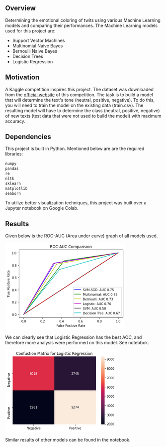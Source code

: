 ## Overview
Determining the emotional coloring of twits using various Machine Learning models and comparing their performances. The Machine Learning models used for this project are: 
- Support Vector Machines
- Multinomial Naive Bayes
- Bernoulli Naive Bayes
- Decision Trees
- Logistic Regression

## Motivation
A Kaggle competition inspires this project. The dataset was downloaded from the [official website](https://www.kaggle.com/c/twitter-sentiment-analysis2) of this competition.
The task is to build a model that will determine the text's tone (neutral, positive, negative). To do this, you will need to train the model on the existing data (train.csv). The resulting model will have to determine the class (neutral, positive, negative) of new texts (test data that were not used to build the model) with maximum accuracy.

## Dependencies
This project is built in Python. Mentioned below are are the required libraries:
```
numpy
pandas
re
nltk
sklearn
matplotlib
seaborn
```
To utilize better visualization techniques, this project was built over a Jupyter notebook on Google Colab.

## Results
Given below is the ROC-AUC (Area under curve) graph of all models used.

![ROC-AUC Curve of all models](https://github.com/kumarapurv/Sentiment-Analysis-on-Twitter-Dataset-using-Machine-Learning-/blob/main/results/rocauc%20comp.png)

We can clearly see that Logistic Regression has the best AOC, and therefore more analysis were performed on this model. See notebbok.

![Confusion Matrix of Logistic Regression Model](https://github.com/kumarapurv/Sentiment-Analysis-on-Twitter-Dataset-using-Machine-Learning-/blob/main/results/conf%20logistic.png)

Similar results of other models can be found in the notebook.
